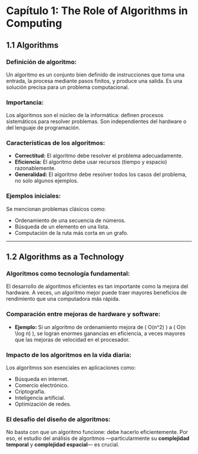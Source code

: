 # Capítulo 1: The Role of Algorithms in Computing

## 1.1 Algorithms

### Definición de algoritmo:
Un algoritmo es un conjunto bien definido de instrucciones que toma una entrada, la procesa mediante pasos finitos, y produce una salida. Es una solución precisa para un problema computacional.

### Importancia:
Los algoritmos son el núcleo de la informática: definen procesos sistemáticos para resolver problemas. Son independientes del hardware o del lenguaje de programación.

### Características de los algoritmos:
- **Correctitud:** El algoritmo debe resolver el problema adecuadamente.
- **Eficiencia:** El algoritmo debe usar recursos (tiempo y espacio) razonablemente.
- **Generalidad:** El algoritmo debe resolver todos los casos del problema, no solo algunos ejemplos.

### Ejemplos iniciales:
Se mencionan problemas clásicos como:
- Ordenamiento de una secuencia de números.
- Búsqueda de un elemento en una lista.
- Computación de la ruta más corta en un grafo.

---

## 1.2 Algorithms as a Technology

### Algoritmos como tecnología fundamental:
El desarrollo de algoritmos eficientes es tan importante como la mejora del hardware. A veces, un algoritmo mejor puede traer mayores beneficios de rendimiento que una computadora más rápida.

### Comparación entre mejoras de hardware y software:
- **Ejemplo:** Si un algoritmo de ordenamiento mejora de \( O(n^2) \) a \( O(n \log n) \), se logran enormes ganancias en eficiencia, a veces mayores que las mejoras de velocidad en el procesador.

### Impacto de los algoritmos en la vida diaria:
Los algoritmos son esenciales en aplicaciones como:
- Búsqueda en internet.
- Comercio electrónico.
- Criptografía.
- Inteligencia artificial.
- Optimización de redes.

### El desafío del diseño de algoritmos:
No basta con que un algoritmo funcione: debe hacerlo eficientemente. Por eso, el estudio del análisis de algoritmos —particularmente su **complejidad temporal** y **complejidad espacial**— es crucial.
